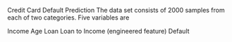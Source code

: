 Credit Card Default Prediction
The data set consists of 2000 samples from each of two categories. Five variables are

Income
Age
Loan
Loan to Income (engineered feature)
Default
